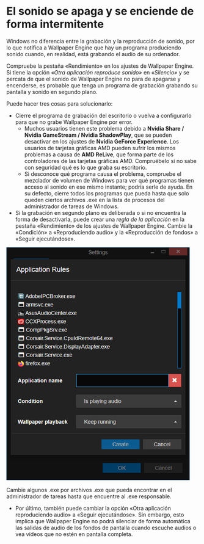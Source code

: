 # El sonido se apaga y se enciende de forma intermitente

Windows no diferencia entre la grabación y la reproducción de sonido, por lo que notifica a Wallpaper Engine que hay un programa produciendo sonido cuando, en realidad, está grabando el audio de su ordenador.

Compruebe la pestaña «Rendimiento» en los ajustes de Wallpaper Engine. Si tiene la opción *«Otra aplicación reproduce sonido»* en *«Silencio»* y se percata de que el sonido de Wallpaper Engine no para de apagarse y encenderse, es probable que tenga un programa de grabación grabando su pantalla y sonido en segundo plano.

Puede hacer tres cosas para solucionarlo:

* Cierre el programa de grabación del escritorio o vuelva a configurarlo para que no grabe Wallpaper Engine por error.
    * Muchos usuarios tienen este problema debido a **Nvidia Share / Nvidia GameStream / Nvidia ShadowPlay**, que se pueden desactivar en los ajustes de **Nvidia GeForce Experience**. Los usuarios de tarjetas gráficas AMD pueden sufrir los mismos problemas a causa de **AMD ReLive**, que forma parte de los controladores de las tarjetas gráficas AMD. Compruébelo si no sabe con seguridad qué es lo que graba su escritorio.
    * Si desconoce qué programa causa el problema, compruebe el mezclador de volumen de Windows para ver qué programas tienen acceso al sonido en ese mismo instante; podría serle de ayuda. En su defecto, cierre todos los programas que pueda hasta que solo queden ciertos archivos .exe en la lista de procesos del administrador de tareas de Windows.
* Si la grabación en segundo plano es deliberada o si no encuentra la forma de desactivarla, puede crear una *regla de la aplicación* en la pestaña «Rendimiento» de los ajustes de Wallpaper Engine. Cambie la «Condición» a «Reproduciendo audio» y la «Reproducción de fondos» a «Seguir ejecutándose».

![Las reglas de la aplicación se encuentran en la pestaña "Rendimiento" de los ajustes de Wallpaper Engine.](./applicationrule.png)

Cambie algunos .exe por archivos .exe que pueda encontrar en el administrador de tareas hasta que encuentre al .exe responsable.

* Por último, también puede cambiar la opción «Otra aplicación reproduciendo audio» a «Seguir ejecutándose». Sin embargo, esto implica que Wallpaper Engine no podrá silenciar de forma automática las salidas de audio de los fondos de pantalla cuando escuche audios o vea vídeos que no estén en pantalla completa.
